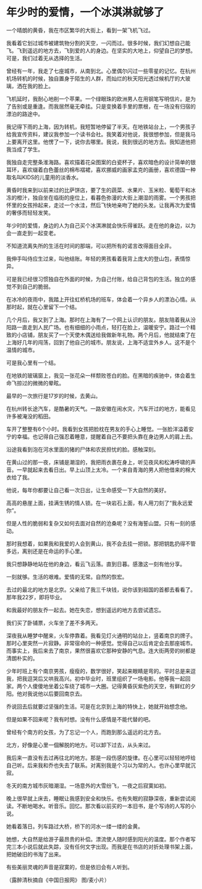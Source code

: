 # 年少时的爱情，一个冰淇淋就够了

一个晴朗的黄昏，我在市区繁华的大街上，看到一架飞机飞过。 

我看着它划过城市被建筑物分割的天空，一闪而过。很多时候，我们幻想自己能飞。飞到遥远的地方去，飞到爱的人的身边。在坚实的大地上，仰望自己的梦想。可是，我们过着无从选择的生活。 

曾经有一年，我走了七座城市，从南到北。心里偶尔闪过一些零星的记忆。在杭州机场转机的时候，独自置身于陌生的人群，而灿烂的秋天阳光透过候机厅的大玻璃，洒在我的脸上。 

飞机延时，我耐心地削一个苹果。一个绿眼珠的欧洲男人在用钢笔写明信片。是为了告别或是重逢。而我居然毫无牵挂。只是变换着手里的票根，在一场没有归宿的漂泊的路途中。 

我记得下雨的上海，因为转机，我短暂地停留了半天。在地铁站台上，一个男孩子给我宣传资料，建议我参加一个读书会社。我笑着对他说，我很想参加，但是我马上要离开这里。他愣了一下，说你去哪里。我说，我到很远的地方去。我知道他把我当成了学生。 

我独自走完整条淮海路。喜欢描着花朵图案的白瓷杯子，喜欢暗色的设计简单的银耳环，喜欢缀着白色蕾丝的棉布褶裙，喜欢挪威的画家孟克的画册，喜欢德国一种取名叫KIDS的儿童用的淡香水。 

黄昏时我来到以前来过的比萨饼店，要了生的蔬菜、水果片、玉米粒、葡萄干和冰冻的橙汁，独自坐在临街的座位上，看暮色弥漫的大街上潮湿的雨雾。一个男孩把怀里的女孩拎起来，走过一个水洼，然后飞快地亲吻了她的头发。让我再次为爱情的奢侈而轻轻发笑。 

年少时的爱情，身边的人为自己买个冰淇淋就会快乐得雀跃。走在他的身边，以为会一直走到一起变老。 

不知道流离失所的生活在时间的那端，可以把所有的诺言改得面目全非。 

我伸手叫侍应生过来，叫他结账。年轻的男孩看着我背上庞大的登山包，表情惊异。 

可是我已经很习惯独自在外面的时候，为自己付账，给自己背包的生活。独立的感觉不到自己的脆弱。 

在冰冷的夜雨中，我踏上开往虹桥机场的班车，体会着一个异乡人的漂泊心情。从那时起，就在心里留下一个结。 

几个月后，我又到了上海。那时在上海有了一个网上认识的朋友。朋友陪着我从汾阳路一直走到人民广场。也有细细的小雨点，轻打在脸上，温暖安宁。路过一个精致的小店铺，朋友买了一个天使木偶送给我做新年礼物。两个月后，他就结束了在上海好几年的闯荡，回到了他自己的城市。朋友说，上海不适宜外乡人。这不是个温情的城市。 

可是我心里有一个结。 

在地铁的玻璃窗上，我见一张花朵一样颓败苍白的脸。在黑暗的疾驰中，体会着生命飞掠过的微微的晕眩。 

最早的一次旅行是17岁的时候，去黄山。 

在杭州转长途汽车，是酷暑的天气。一路安徽在闹水灾，汽车开过的地方，能看见许多被淹没的稻田。 

车开了整整有6个小时。我看到女孩把脸枕在男友的手心上睡觉。一张脸洋溢着安宁的幸福。也记得自己强忍着睡意，提醒着自己不要把头靠在身边男人的肩上去。 

沿途我看到泡在河水里面的猪的尸体和农民担忧的脸。感触深刻。 

在黄山过的那一夜，床铺是潮湿的，我把雨衣裹在身上，听见夜风和松涛呼啸的声音。一早就起来去看日出。早上山顶上太冷。一个来自青海的男人把他借来的棉大衣给了我。 

他说，每年你都要让自己看一次日出，让生命感受一下大自然的美好。 

高高的悬崖上面，挂满生锈的情人锁。在一块岩石上面，有人用刀刻了“我永远爱你”。 

但是人性的脆弱和复杂又如何去面对自然的沧桑呢？没有海誓山盟。只有一刻的感动。 

那时我想着，如果我和我爱的人会到黄山，我不会去挂一把锁。那把钥匙扔得不管多远，离别还是在命运的手心里。 

我只想静静地站在他的身边，看云飞云落。直到日暮。感激这一刻有他分享。 

一刻就够。生活的艰难。爱情的无常。自然的恢宏。 

去过的最北的地方是北京。父亲给了我三千块钱，说你该到祖国的首都去看看了。那年我22岁，即将毕业。 

和我最好的朋友乔一起去。她在失恋，想到遥远的地方去尝试遗忘。 

我们买了卧铺票，火车坐了差不多两天。 

深夜我从睡梦中醒来，火车停靠着。我看见灯火通明的站台上，竖着南京的牌子。那时心里突然一片寂静。非常宿命的一种感觉。觉得自己以后肯定会去那座城市。而事实上，我后来去了南京，果然很喜欢它那种安静的气息。连大街两旁的树都是清朗朴实的。 

少年时班上有个南京男孩，瘦瘦的，数学很好，笑起来眼睛是弯的。平时总是来逗我，把我逗哭后又哄我高兴。初中毕业时，班里组织了一场电影。他等我一起回家。两个人傻傻地坐着公车绕了城市一大圈。记得黄昏灰紫色的天空，有鲜红的夕阳。他对我说他以后要回南京去。 

乔说回去后就要过坚强的生活。可是在北京到上海的特快上，她就开始想念他。 

但是如果不回来呢？我有时想。没有什么感情是不能代替的吧。 

曾经有个南方的女孩，为了忘记一个人，而跑到那么遥远的北方去。 

北方，好像是心里一個解脱的地方。可以卸下过去，从头来过。 

我后来一直没有去过再往北的地方。那是一段伤感的旋律。在心里可以轻轻地哼给自己听。后来我和乔也失去了联系。对离别我是个习以为常的人。也许心里早就沉寂。 

冬天的南方城市灰暗潮湿。一场意外的大雪纷飞，一夜之后寂寞如初。 

晚上很早就上床去，睡眠让我感到安全和快乐。也有失眠的寂静深夜，重新尝试阅读。不断地喝水。听音乐。回忆。那次看以前买的一本旧书，是个写诗的人写的小说。 

她看着落日。列车路过大桥，桥下的河水一缕一缕的金黄。 

她想，大自然是给游子最昂贵的补偿。漂流使人随时感到阳光的温度。那个作者写完三本小说后就此失踪，没有任何文字出现。而我是在书店的对折处理书架上面，把她破旧的书淘了出来。 

有些美丽灵魂的声音是寂寞的，但是依旧会有人听到。 

（露醉清秋摘自《中国日报网》 图/麦小片）